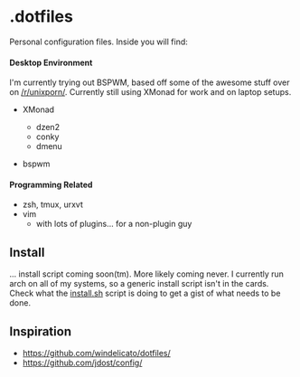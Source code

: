 .dotfiles
=======

Personal configuration files. Inside you will find:

#### Desktop Environment

I'm currently trying out BSPWM, based off some of the awesome stuff over on
[/r/unixporn/](https://reddit.com/r/unixporn). Currently still using XMonad
for work and on laptop setups.

* XMonad
    * dzen2
    * conky
    * dmenu

* bspwm

#### Programming Related

* zsh, tmux, urxvt
* vim
    * with lots of plugins... for a non-plugin guy

Install
-------

... install script coming soon(tm). More likely coming never. I currently
run arch on all of my systems, so a generic install script isn't in the cards.
Check what the [install.sh](install.sh) script is doing to get a gist of what
needs to be done.

Inspiration
-----------
* https://github.com/windelicato/dotfiles/
* https://github.com/jdost/config/
